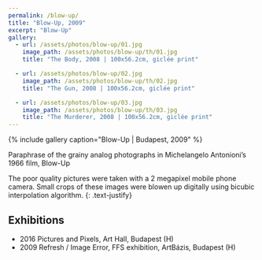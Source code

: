 ```yaml
---
permalink: /blow-up/
title: "Blow-Up, 2009"
excerpt: "Blow-Up"
gallery:
  - url: /assets/photos/blow-up/01.jpg
    image_path: /assets/photos/blow-up/th/01.jpg
    title: "The Body, 2008 | 100x56.2cm, giclée print"

  - url: /assets/photos/blow-up/02.jpg
    image_path: /assets/photos/blow-up/th/02.jpg
    title: "The Gun, 2008 | 100x56.2cm, giclée print"

  - url: /assets/photos/blow-up/03.jpg
    image_path: /assets/photos/blow-up/th/03.jpg
    title: "The Murderer, 2008 | 100x56.2cm, giclée print"
---
```


{% include gallery caption="Blow-Up \| Budapest, 2009" %}

Paraphrase of the grainy analog photographs in Michelangelo Antonioni’s 1966 film, Blow-Up

The poor quality pictures were taken with a 2 megapixel mobile phone camera. Small crops of these
images were blowen up digitally using bicubic interpolation algorithm.
{: .text-justify}

## Exhibitions

- 2016  Pictures and Pixels, Art Hall, Budapest (H)
- 2009  Refresh / Image Error, FFS exhibition, ArtBázis, Budapest (H)
